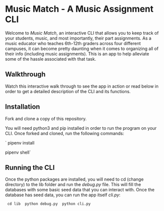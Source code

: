 <!-- ## Learning Goals

- Discuss the basic directory structure of a CLI.
- Outline the first steps in building a CLI.

---

## Introduction

You now have a basic idea of what constitutes a CLI. Fork and clone this lesson
for a project template for your CLI.

Take a look at the directory structure:

```console
.
├── Pipfile
├── Pipfile.lock
├── README.md
└── lib
    ├── models
    │   ├── __init__.py
    │   └── model_1.py
    ├── cli.py
    ├── debug.py
    └── helpers.py
```

Note: The directory also includes two files named `CONTRIBUTING.md` and
`LICENSE.md` that are specific to Flatiron's curriculum. You can disregard or
delete the files if you want.

---

## Generating Your Environment

You might have noticed in the file structure- there's already a Pipfile!

Install any additional dependencies you know you'll need for your project by
adding them to the `Pipfile`. Then run the commands:

```console
pipenv install
pipenv shell
```

---

## Generating Your CLI

A CLI is, simply put, an interactive script and prompts the user and performs
operations based on user input.

The project template has a sample CLI in `lib/cli.py` that looks like this:

```py
# lib/cli.py

from helpers import (
    exit_program,
    helper_1
)


def main():
    while True:
        menu()
        choice = input("> ")
        if choice == "0":
            exit_program()
        elif choice == "1":
            helper_1()
        else:
            print("Invalid choice")


def menu():
    print("Please select an option:")
    print("0. Exit the program")
    print("1. Some useful function")


if __name__ == "__main__":
    main()
```

The helper functions are located in `lib/helpers.py`:

```py
# lib/helpers.py

def helper_1():
    print("Performing useful function#1.")


def exit_program():
    print("Goodbye!")
    exit()
```

You can run the template CLI with `python lib/cli.py`, or include the shebang
and make it executable with `chmod +x`. The template CLI will ask for input, do
some work, and accomplish some sort of task.

Past that, CLIs can be whatever you'd like, as long as you follow the project
requirements.

Of course, you will update `lib/cli.py` with prompts that are appropriate for
your application, and you will update `lib/helpers.py` to replace `helper_1()`
with a useful function based on the specific problem domain you decide to
implement, along with adding other helper functions to the module.

In the `lib/models` folder, you should rename `model_1.py` with the name of a
data model class from your specific problem domain, and add other classes to the
folder as needed. The file `lib/models/__init__.py` has been initialized to
create the necessary database constants. You need to add import statements to
the various data model classes in order to use the database constants.

You are also welcome to implement a different module and directory structure.
However, your project should be well organized, modular, and follow the design
principal of separation of concerns, which means you should separate code
related to:

- User interface
- Data persistence
- Problem domain rules and logic

---

## Updating README.md

`README.md` is a Markdown file that should describe your project. You will
replace the contents of this `README.md` file with a description of **your**
actual project.

Markdown is not a language that we cover in Flatiron's Software Engineering
curriculum, but it's not a particularly difficult language to learn (if you've
ever left a comment on Reddit, you might already know the basics). Refer to the
cheat sheet in this assignments's resources for a basic guide to Markdown.

### What Goes into a README?

This README serves as a template. Replace the contents of this file to describe
the important files in your project and describe what they do. Each Python file
that you edit should get at least a paragraph, and each function should be
described with a sentence or two.

Describe your actual CLI script first, and with a good level of detail. The rest
should be ordered by importance to the user. (Probably functions next, then
models.)

Screenshots and links to resources that you used throughout are also useful to
users and collaborators, but a little more syntactically complicated. Only add
these in if you're feeling comfortable with Markdown.

---

## Conclusion

A lot of work goes into a good CLI, but it all relies on concepts that you've
practiced quite a bit by now. Hopefully this template and guide will get you off
to a good start with your Phase 3 Project.

Happy coding!

---

## Resources

- [Markdown Cheat Sheet](https://www.markdownguide.org/cheat-sheet/) -->

# Music Match - A Music Assignment CLI 

Welcome to *Music Match*, an interactive CLI that allows you to keep track of your students, music, and most importantly, their part assignments. As a music educator who teaches 6th-12th graders across four different campuses, it can become pretty daunting when it comes to organizing all of their info (including music assignments). This is an app to help alleviate some of the hassle associated with that task.

## Walkthrough

Watch this interactive walk through to see the app in action or read below in order to get a detailed description of the CLI and its functions.

## Installation

Fork and clone a copy of this repository.

You will need python3 and pip installed in order to run the program on your CLI. Once forked and cloned, run the following commands:

`
pipenv install 

pipenv shell`

## Running the CLI

Once the python packages are installed, you will need to cd (change directory) to the lib folder and run the *debug.py* file. This will fill the databases with some basic seed data that you can interact with. Once the database has seed data, you can run the app itself *cli.py*:

`
cd lib 
python debug.py 
python cli.py`

